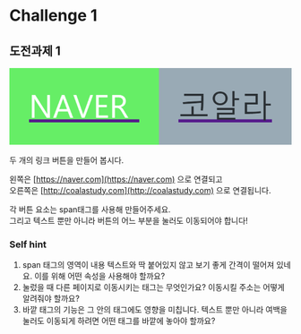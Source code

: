 # Challenge 1

## 도전과제 1

![](../../.gitbook/assets/image%20%2823%29.png)

두 개의 링크 버튼을 만들어 봅시다.

왼쪽은 [https://naver.com](https://naver.com) 으로 연결되고  
오른쪽은 [http://coalastudy.com](http://coalastudy.com) 으로 연결됩니다.

각 버튼 요소는 span태그를 사용해 만들어주세요.  
그리고 텍스트 뿐만 아니라 버튼의 어느 부분을 눌러도 이동되어야 합니다!



### Self hint

1. span 태그의 영역이 내용 텍스트와 딱 붙어있지 않고 보기 좋게 간격이 떨어져 있네요. 이를 위해 어떤 속성을 사용해야 할까요?
2. 눌렀을 때 다른 페이지로 이동시키는 태그는 무엇인가요? 이동시킬 주소는 어떻게 알려줘야 할까요?
3. 바깥 태그의 기능은 그 안의 태그에도 영향을 미칩니다. 텍스트 뿐만 아니라 여백을 눌러도 이동되게 하려면 어떤 태그를 바깥에 놓아야 할까요?


